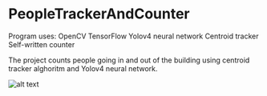 # PeopleTrackerAndCounter
Program uses:
OpenCV
TensorFlow
Yolov4 neural network
Centroid tracker
Self-written counter

The project counts people going in and out of the building using centroid tracker alghoritm and Yolov4 neural network. 

![alt text](https://i.imgur.com/ymdd3QE.png)
